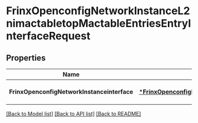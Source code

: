 # FrinxOpenconfigNetworkInstanceL2nimactabletopMactableEntriesEntryInterfaceRequest

## Properties
Name | Type | Description | Notes
------------ | ------------- | ------------- | -------------
**FrinxOpenconfigNetworkInstanceinterface** | [***FrinxOpenconfigNetworkInstanceL2nimactabletopMactableEntriesEntryInterface**](frinx.openconfig.network.instance.l2nimactabletop.mactable.entries.entry.Interface.md) |  | [optional] [default to null]

[[Back to Model list]](../README.md#documentation-for-models) [[Back to API list]](../README.md#documentation-for-api-endpoints) [[Back to README]](../README.md)


